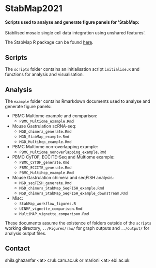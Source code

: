 # StabMap2021
#### Scripts used to analyse and generate figure panels for 'StabMap: 
Stabilised mosaic single cell data integration using unshared features'.

The StabMap R package can be found [here](https://github.com/MarioniLab/StabMap).

## Scripts

The `scripts` folder contains an initialisation script `initialise.R` and 
functions for analysis and visualisation.

## Analysis

The `example` folder contains Rmarkdown documents used to analyse and 
generate figure panels:

- PBMC Multiome example and comparison:
    - `PBMC_Multiome_example.Rmd`
- Mouse Gastrulation scRNA-seq:
    - `MGD_chimera_generate.Rmd`
    - `MGD_StabMap_example.Rmd`
    - `MGD_Multihop_example.Rmd`
- PBMC Multiome non-overlapping example:
    - `PBMC_Multiome_nonoverlapping_example.Rmd`
- PBMC CyTOF, ECCITE-Seq and Multiome example:
    - `PBMC_CYTOF_generate.Rmd`
    - `PBMC_ECCITE_generate.Rmd`
    - `PBMC_Multihop_example.Rmd`
- Mouse Gastrulation chimera and seqFISH analysis:
    - `MGD_seqFISH_generate.Rmd`
    - `MGD_chimera_StabMap_SeqFISH_example.Rmd`
    - `MGD_chimera_StabMap_SeqFISH_example_downstream.Rmd`
- Misc:
    - `StabMap_workflow_figures.R`
    - `UINMF_vignette_comparison.Rmd`
    - `MultiMAP_vignette_comparison.Rmd`

These documents assume the existence of folders outside of the `scripts` 
working directory, `../Figures/raw/` for graph outputs and `../output/` 
for analysis output files.

## Contact

shila.ghazanfar \<at\> cruk.cam.ac.uk or marioni \<at\> ebi.ac.uk

